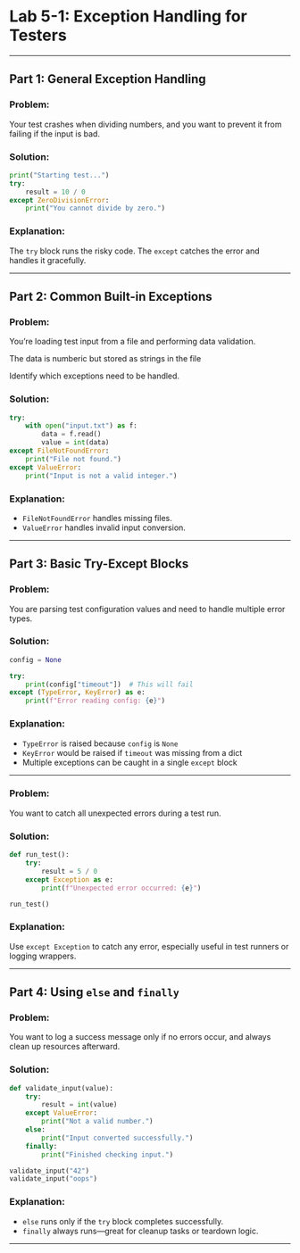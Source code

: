 # Lab 5-1: Exception Handling for Testers


---

## Part 1: General Exception Handling

### Problem:
Your test crashes when dividing numbers, and you want to prevent it from failing if the input is bad.

### Solution:

```python
print("Starting test...")
try:
    result = 10 / 0
except ZeroDivisionError:
    print("You cannot divide by zero.")
```

### Explanation:
The `try` block runs the risky code. The `except` catches the error and handles it gracefully.

---

## Part 2: Common Built-in Exceptions

### Problem:

You’re loading test input from a file and performing data validation.

The data is numberic but stored as strings in the file

Identify which exceptions need to be handled.

### Solution:

```python
try:
    with open("input.txt") as f:
        data = f.read()
        value = int(data)
except FileNotFoundError:
    print("File not found.")
except ValueError:
    print("Input is not a valid integer.")
```

### Explanation:
- `FileNotFoundError` handles missing files.
- `ValueError` handles invalid input conversion.

---

## Part 3: Basic Try-Except Blocks

### Problem:
You are parsing test configuration values and need to handle multiple error types.

### Solution:

```python
config = None

try:
    print(config["timeout"])  # This will fail
except (TypeError, KeyError) as e:
    print(f"Error reading config: {e}")
```

### Explanation:
- `TypeError` is raised because `config` is `None`
- `KeyError` would be raised if `timeout` was missing from a dict
- Multiple exceptions can be caught in a single `except` block

---

### Problem:
You want to catch all unexpected errors during a test run.

### Solution:

```python
def run_test():
    try:
        result = 5 / 0
    except Exception as e:
        print(f"Unexpected error occurred: {e}")

run_test()
```

### Explanation:
Use `except Exception` to catch any error, especially useful in test runners or logging wrappers.

---

## Part 4: Using `else` and `finally`

### Problem:
You want to log a success message only if no errors occur, and always clean up resources afterward.

### Solution:

```python
def validate_input(value):
    try:
        result = int(value)
    except ValueError:
        print("Not a valid number.")
    else:
        print("Input converted successfully.")
    finally:
        print("Finished checking input.")

validate_input("42")
validate_input("oops")
```

### Explanation:
- `else` runs only if the `try` block completes successfully.
- `finally` always runs—great for cleanup tasks or teardown logic.

---
